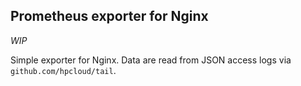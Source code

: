 
## Prometheus exporter for Nginx

*WIP*

Simple exporter for Nginx. Data are read from JSON access logs via `github.com/hpcloud/tail`.
